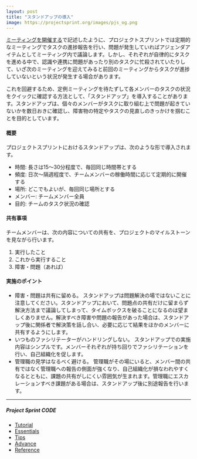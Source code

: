 ```yaml
---
layout: post
title: "スタンドアップの導入"
image: https://projectsprint.org/images/pjs_og.png
---
```


[ミーティングを開催する](https://projectsprint.org/ja/code/tutorial/section3-2.html)で記述したように、プロジェクトスプリントでは定期的なミーティングでタスクの進捗報告を行い、問題が発生していればアジェンダアイテムとしてミーティング内で議論します。しかし、それぞれが自律的にタスクを進める中で、認識や連携に問題があったり別のタスクに忙殺されていたりして、いざ次のミーティングを迎えてみると前回のミーティングからタスクが進捗していないという状況が発生する場合があります。

これを回避するため、定例ミーティングを待たずして各メンバーのタスクの状況をクイックに確認する方法として、「スタンドアップ」を導入することがあります。スタンドアップは、個々のメンバーがタスクに取り組む上で問題が起きていないかを数日おきに確認し、障害物の特定やタスクの見直しのきっかけを掴むことを目的としています。

#### 概要
プロジェクトスプリントにおけるスタンドアップは、次のような形で導入されます。
- 時間: 長さは15～30分程度で、毎回同じ時間帯とする
- 頻度: 日次～隔週程度で、チームメンバーの稼働時間に応じて定期的に開催する
- 場所: どこでもよいが、毎回同じ場所とする
- メンバー: チームメンバー全員
- 目的: チームのタスク状況の確認

#### 共有事項
チームメンバーは、次の内容についての共有を、プロジェクトのマイルストーンを見ながら行います。
1. 実行したこと
2. これから実行すること
3. 障害・問題（あれば）

#### 実施のポイント
- 障害・問題は共有に留める。
スタンドアップは問題解決の場ではないことに注意してください。スタンドアップにおいて、問題点の共有だけに留まらず解決方法まで議論してしまって、タイムボックスを破ることになるのは望ましくありません。解決すべき障害や問題の報告があった場合は、スタンドアップ後に関係者で解決策を話し合い、必要に応じて結果をほかのメンバーに共有するようにします。
- いつものファシリテーターがハンドリングしない。
スタンドアップでの実施内容はシンプルです。メンバーそれぞれが持ち回りでファシリテーションを行い、自己組織化を促します。
- 管理職の見学はなるべく避ける。
管理職がその場にいると、メンバー間の共有ではなく管理職への報告の側面が強くなり、自己組織化が損なわれやすくなるとともに、課題の共有がしにくい雰囲気が生まれます。管理職にエスカレーションすべき課題がある場合は、スタンドアップ後に別途報告を行います。

---

##### Project Sprint CODE
- [Tutorial](../tutorial/index.md)
- [Essentials](../essentials.md)
- [Tips](../tips/index.md)
- [Advance](../advance.md)
- [Reference](../reference.md)

